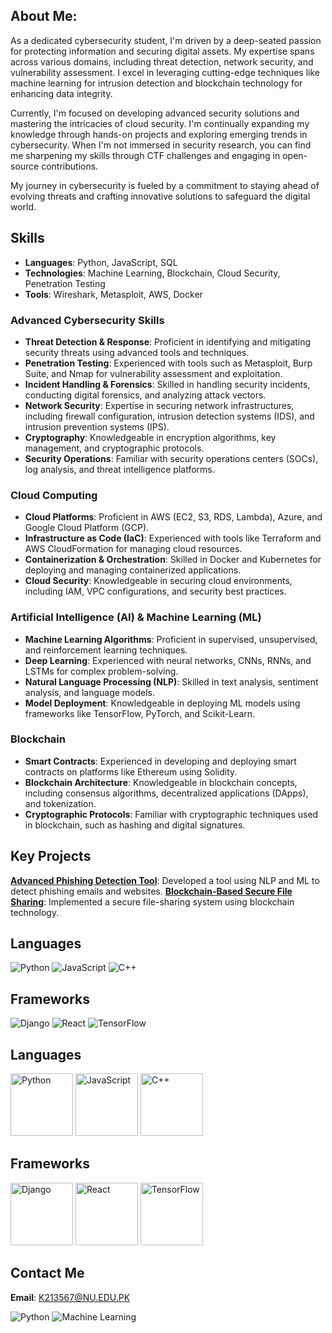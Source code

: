 ## About Me:

As a dedicated cybersecurity student, I'm driven by a deep-seated passion for protecting information and securing digital assets. My expertise spans across various domains, including threat detection, network security, and vulnerability assessment. I excel in leveraging cutting-edge techniques like machine learning for intrusion detection and blockchain technology for enhancing data integrity.

Currently, I'm focused on developing advanced security solutions and mastering the intricacies of cloud security. I'm continually expanding my knowledge through hands-on projects and exploring emerging trends in cybersecurity. When I'm not immersed in security research, you can find me sharpening my skills through CTF challenges and engaging in open-source contributions.

My journey in cybersecurity is fueled by a commitment to staying ahead of evolving threats and crafting innovative solutions to safeguard the digital world.

## Skills
- **Languages**: Python, JavaScript, SQL
- **Technologies**: Machine Learning, Blockchain, Cloud Security, Penetration Testing
- **Tools**: Wireshark, Metasploit, AWS, Docker

### Advanced Cybersecurity Skills
- **Threat Detection & Response**: Proficient in identifying and mitigating security threats using advanced tools and techniques.
- **Penetration Testing**: Experienced with tools such as Metasploit, Burp Suite, and Nmap for vulnerability assessment and exploitation.
- **Incident Handling & Forensics**: Skilled in handling security incidents, conducting digital forensics, and analyzing attack vectors.
- **Network Security**: Expertise in securing network infrastructures, including firewall configuration, intrusion detection systems (IDS), and intrusion prevention systems (IPS).
- **Cryptography**: Knowledgeable in encryption algorithms, key management, and cryptographic protocols.
- **Security Operations**: Familiar with security operations centers (SOCs), log analysis, and threat intelligence platforms.

### Cloud Computing
- **Cloud Platforms**: Proficient in AWS (EC2, S3, RDS, Lambda), Azure, and Google Cloud Platform (GCP).
- **Infrastructure as Code (IaC)**: Experienced with tools like Terraform and AWS CloudFormation for managing cloud resources.
- **Containerization & Orchestration**: Skilled in Docker and Kubernetes for deploying and managing containerized applications.
- **Cloud Security**: Knowledgeable in securing cloud environments, including IAM, VPC configurations, and security best practices.

### Artificial Intelligence (AI) & Machine Learning (ML)
- **Machine Learning Algorithms**: Proficient in supervised, unsupervised, and reinforcement learning techniques.
- **Deep Learning**: Experienced with neural networks, CNNs, RNNs, and LSTMs for complex problem-solving.
- **Natural Language Processing (NLP)**: Skilled in text analysis, sentiment analysis, and language models.
- **Model Deployment**: Knowledgeable in deploying ML models using frameworks like TensorFlow, PyTorch, and Scikit-Learn.

### Blockchain
- **Smart Contracts**: Experienced in developing and deploying smart contracts on platforms like Ethereum using Solidity.
- **Blockchain Architecture**: Knowledgeable in blockchain concepts, including consensus algorithms, decentralized applications (DApps), and tokenization.
- **Cryptographic Protocols**: Familiar with cryptographic techniques used in blockchain, such as hashing and digital signatures.

## Key Projects
 **[Advanced Phishing Detection Tool](https://github.com/yourusername/advanced-phishing-detection)**: Developed a tool using NLP and ML to detect phishing emails and websites.
 **[Blockchain-Based Secure File Sharing](https://github.com/yourusername/blockchain-secure-file-sharing)**: Implemented a secure file-sharing system using blockchain technology.

## Languages
![Python](https://cdn.jsdelivr.net/gh/devicons/devicon/icons/python/python-original.svg)
![JavaScript](https://cdn.jsdelivr.net/gh/devicons/devicon/icons/javascript/javascript-original.svg)
![C++](https://cdn.jsdelivr.net/gh/devicons/devicon/icons/cplusplus/cplusplus-original.svg)

## Frameworks
![Django](https://cdn.jsdelivr.net/gh/devicons/devicon/icons/django/django-original.svg)
![React](https://cdn.jsdelivr.net/gh/devicons/devicon/icons/react/react-original.svg)
![TensorFlow](https://cdn.jsdelivr.net/gh/devicons/devicon/icons/tensorflow/tensorflow-original.svg)

## Languages

<p align="left">
  <img src="https://cdn.jsdelivr.net/gh/devicons/devicon/icons/python/python-original.svg" alt="Python" width="100" height="100"/>
  <img src="https://cdn.jsdelivr.net/gh/devicons/devicon/icons/javascript/javascript-original.svg" alt="JavaScript" width="100" height="100"/>
  <img src="https://cdn.jsdelivr.net/gh/devicons/devicon/icons/cplusplus/cplusplus-original.svg" alt="C++" width="100" height="100"/>
</p>

## Frameworks

<p align="left">
  <img src="https://cdn.jsdelivr.net/gh/devicons/devicon/icons/django/django-original.svg" alt="Django" width="100" height="100"/>
  <img src="https://cdn.jsdelivr.net/gh/devicons/devicon/icons/react/react-original.svg" alt="React" width="100" height="100"/>
  <img src="https://cdn.jsdelivr.net/gh/devicons/devicon/icons/tensorflow/tensorflow-original.svg" alt="TensorFlow" width="100" height="100"/>
</p>





 ## Contact Me
**Email**: [K213567@NU.EDU.PK](mailto:K213567@NU.EDU.PK)

![Python](https://img.shields.io/badge/-Python-3776AB?style=flat&logo=python&logoColor=white)
![Machine Learning](https://img.shields.io/badge/-Machine%20Learning-F7DF1E?style=flat&logo=python&logoColor=black)


